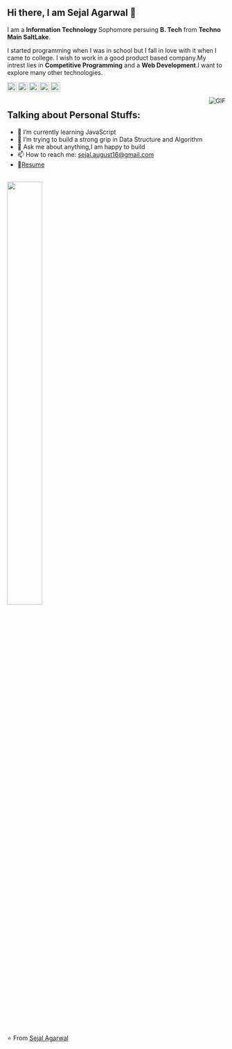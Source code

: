 
## Hi there, I am Sejal Agarwal 👋

I am a **Information Technology** Sophomore persuing **B. Tech** from **Techno Main SaltLake**.

I started programming when I was in school  but I fall in love with it when I came to college. I wish to work in a good product based company.My intrest lies in **Competitive Programming** and a **Web Development**.I want to explore many other technologies.

<a href="https://www.linkedin.com/in/sejal-agarwal-912494189/">
  <img align="left" alt="Sejal's LinkdeIN" width="22px" src="https://cdn.jsdelivr.net/npm/simple-icons@v3/icons/linkedin.svg" />
</a>
<a href="https://codeforces.com/profile/Sejs16">
  <img align="left" alt="Sejal's Codeforces" width="22px" src="https://cdn.jsdelivr.net/npm/simple-icons@v3/icons/codeforces.svg" />
</a>
<a href="https://leetcode.com/sej16/">
  <img align="left" alt="Abhinav's Leetcode" width="22px" src="https://cdn.jsdelivr.net/npm/simple-icons@v3/icons/leetcode.svg" />
</a>
<a href="https://www.codechef.com/users/sejal_16">
  <img align="left" alt="Sejal's Codechef" width="22px" src="https://cdn.jsdelivr.net/npm/simple-icons@v3/icons/codechef.svg" />
</a>
<a href="https://www.hackerearth.com/@sejal.august16">
  <img align="left" alt="Sejal's Hackerearth" width="22px" src="https://cdn.jsdelivr.net/npm/simple-icons@v3/icons/hackerearth.svg" />
</a>

<br />
<br />

<img align="right" alt="GIF" src="https://media2.giphy.com/media/3o7bu6rpK7GL2KWlO0/giphy.gif" >
 
## **Talking about Personal Stuffs:**

- 🌱 I’m currently learning JavaScript
- 🔭 I’m trying to build a strong grip in  Data Structure and Algorithm
- 💬 Ask me about anything,I am happy to build
- 📫 How to reach me: sejal.august16@gmail.com
- 📝[Resume](https://docs.google.com/document/d/1F9YWQtEo1DHjwG19STxY-fZMv4HGYCqW_2C_I0KGTOw/edit?usp=sharing)

<br/>
<img src="https://github-readme-stats.vercel.app/api?username=Sejal16&show_icons=true&hide_border=true" width="40%" height="50%">

⭐️ From [Sejal Agarwal](https://github.com/Sejal16)
  
